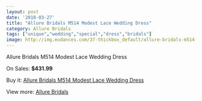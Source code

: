 ```yaml
---
layout: post
date: '2018-03-27'
title: "Allure Bridals M514 Modest Lace Wedding Dress"
category: Allure Bridals
tags: ["unique","wedding","special","dress","bridals"]
image: http://img.eudances.com/37-thickbox_default/allure-bridals-m514-modest-lace-wedding-dress.jpg
---
```

Allure Bridals M514 Modest Lace Wedding Dress

On Sales: **$431.99**
<a href="https://www.eudances.com/en/allure-bridals/13-allure-bridals-m514-modest-lace-wedding-dress.html"><amp-img layout="responsive" width="600" height="600" src="//img.eudances.com/37-thickbox_default/allure-bridals-m514-modest-lace-wedding-dress.jpg" alt="Allure Bridals M514 Modest Lace Wedding Dress 0" /></a>
<a href="https://www.eudances.com/en/allure-bridals/13-allure-bridals-m514-modest-lace-wedding-dress.html"><amp-img layout="responsive" width="600" height="600" src="//img.eudances.com/39-thickbox_default/allure-bridals-m514-modest-lace-wedding-dress.jpg" alt="Allure Bridals M514 Modest Lace Wedding Dress 1" /></a>
<a href="https://www.eudances.com/en/allure-bridals/13-allure-bridals-m514-modest-lace-wedding-dress.html"><amp-img layout="responsive" width="600" height="600" src="//img.eudances.com/38-thickbox_default/allure-bridals-m514-modest-lace-wedding-dress.jpg" alt="Allure Bridals M514 Modest Lace Wedding Dress 2" /></a>

Buy it: [Allure Bridals M514 Modest Lace Wedding Dress](https://www.eudances.com/en/allure-bridals/13-allure-bridals-m514-modest-lace-wedding-dress.html "Allure Bridals M514 Modest Lace Wedding Dress")

View more: [Allure Bridals](https://www.eudances.com/en/2-allure-bridals "Allure Bridals")